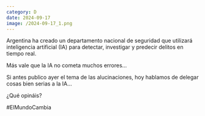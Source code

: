 ```yaml
--- 
category: D 
date: 2024-09-17 
image: /2024-09-17_1.png 
--- 
```


Argentina ha creado un departamento nacional de seguridad que utilizará inteligencia artificial (IA) para detectar, investigar y predecir delitos en tiempo real. 

Más vale que la IA no cometa muchos errores…

Si antes publico ayer el tema de las alucinaciones, hoy hablamos de delegar cosas bien serias a la IA...

¿Qué opináis?

#ElMundoCambia